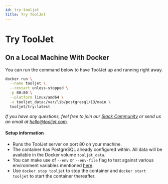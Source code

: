 ```yaml
---
id: try-tooljet
title: Try ToolJet
---
```


# Try ToolJet

## On a Local Machine With Docker

You can run the command below to have ToolJet up and running right away.

```bash
docker run \
  --name tooljet \
  --restart unless-stopped \
  -p 80:80 \
  --platform linux/amd64 \
  -v tooljet_data:/var/lib/postgresql/13/main \
  tooljet/try:latest
```
*If you have any questions, feel free to join our [Slack Community](https://tooljet.com/slack) or send us an email at hello@tooljet.com.*


#### Setup information

- Runs the ToolJet server on port 80 on your machine.
- The container has PostgreSQL already configured within. All data will be available in the Docker volume `tooljet_data`.
- You can make use of `--env` or `--env-file` flag to test against various environment variables mentioned [here](https://docs.tooljet.com/docs/setup/env-vars).
- Use `docker stop tooljet` to stop the container and `docker start tooljet` to start the container thereafter.


